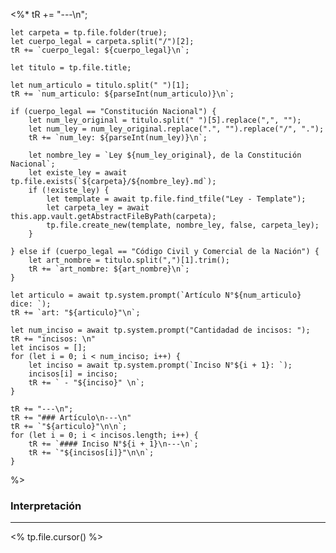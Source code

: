 <%* 
	tR += "---\n";
	
	let carpeta = tp.file.folder(true);
	let cuerpo_legal = carpeta.split("/")[2];
	tR += `cuerpo_legal: ${cuerpo_legal}\n`;
	
	let titulo = tp.file.title;

	let num_articulo = titulo.split(" ")[1];
	tR += `num_articulo: ${parseInt(num_articulo)}\n`;

	if (cuerpo_legal == "Constitución Nacional") {
		let num_ley_original = titulo.split(" ")[5].replace(",", "");
		let num_ley = num_ley_original.replace(".", "").replace("/", ".");
		tR += `num_ley: ${parseInt(num_ley)}\n`;

		let nombre_ley = `Ley ${num_ley_original}, de la Constitución Nacional`;
		let existe_ley = await tp.file.exists(`${carpeta}/${nombre_ley}.md`);
		if (!existe_ley) {
			let template = await tp.file.find_tfile("Ley - Template");
			let carpeta_ley = await this.app.vault.getAbstractFileByPath(carpeta);
			tp.file.create_new(template, nombre_ley, false, carpeta_ley);
		}
			
	} else if (cuerpo_legal == "Código Civil y Comercial de la Nación") {
		let art_nombre = titulo.split(",")[1].trim();
		tR += `art_nombre: ${art_nombre}\n`;
	}

	let articulo = await tp.system.prompt(`Artículo N°${num_articulo} dice: `);
	tR += `art: "${articulo}"\n`;

	let num_inciso = await tp.system.prompt("Cantidadad de incisos: ");
	tR += "incisos: \n"
	let incisos = [];
	for (let i = 0; i < num_inciso; i++) {
		let inciso = await tp.system.prompt(`Inciso N°${i + 1}: `);
		incisos[i] = inciso;
		tR += ` - "${inciso}" \n`;
	}

	tR += "---\n";
	tR += "### Artículo\n---\n"
	tR += `"${articulo}"\n\n`;
	for (let i = 0; i < incisos.length; i++) {
		tR += `#### Inciso N°${i + 1}\n---\n`;
		tR += `"${incisos[i]}"\n\n`;
	}
%>
### Interpretación
---
<% tp.file.cursor() %>